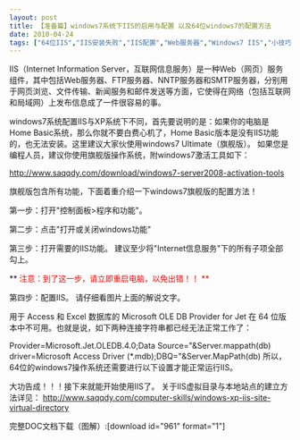 ```yaml
---
layout: post
title: 【准备篇】windows7系统下IIS的启用与配置 以及64位windows7的配置方法		
date: 2010-04-24
tags: ["64位IIS","IIS安装失败","IIS配置","Web服务器","Windows7 IIS","小技巧"]
---
```


IIS（Internet Information Server，互联网信息服务）是一种Web（网页）服务组件，其中包括Web服务器、FTP服务器、NNTP服务器和SMTP服务器，分别用于网页浏览、文件传输、新闻服务和邮件发送等方面，它使得在网络（包括互联网和局域网）上发布信息成了一件很容易的事。

windows7系统配置IIS与XP系统下不同，首先要说明的是：如果你的电脑是Home Basic系统，那么你就不要白费心机了，Home Basic版本是没有IIS功能的，也无法安装。这里建议大家伙使用windows7 Ultimate（旗舰版）。
如果您是编程人员，建议你使用旗舰版操作系统，附windows7激活工具如下：

<a href="http://www.saqqdy.com/download/windows7-server2008-activation-tools">http://www.saqqdy.com/download/windows7-server2008-activation-tools</a>

旗舰版包含所有功能，下面着重介绍一下windows7旗舰版的配置方法！

第一步：打开"控制面板>程序和功能"。

第二步：点击"打开或关闭windows功能"

第三步：打开需要的IIS功能。
建议至少将"Internet信息服务"下的所有子项全部勾上。

** <span style="color: red;">注意：到了这一步，请立即重启电脑，以免出错！！ **

第四步：配置IIS。
请仔细看图片上面的解说文字。

用于 Access 和 Excel 数据库的 Microsoft OLE DB Provider for Jet 在 64 位版本中不可用。也就是说，如下两种连接字符串都已经无法正常工作了：

Provider=Microsoft.Jet.OLEDB.4.0;Data Source="&Server.mappath(db)
driver=Microsoft Access Driver (*.mdb);DBQ="&Server.MapPath(db)
所以，64位的windows7操作系统还需要进行以下设置才能正常运行IIS。

大功告成！！！接下来就能开始使用IIS了。
关于IIS虚拟目录与本地站点的建立方法详见：
<a href="http://www.saqqdy.com/computer-skills/windows-xp-iis-site-virtual-directory">http://www.saqqdy.com/computer-skills/windows-xp-iis-site-virtual-directory</a>

完整DOC文档下载（图解）:[download id="961" format="1"]		